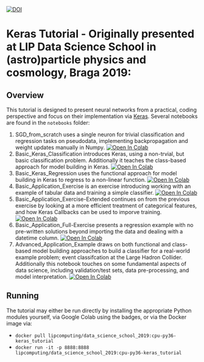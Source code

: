 [![DOI](https://zenodo.org/badge/174577255.svg)](https://zenodo.org/badge/latestdoi/174577255)

# Keras Tutorial - Originally presented at LIP Data Science School in (astro)particle physics and cosmology, Braga 2019: 
## Overview
This tutorial is designed to present neural networks from a practical, coding perspective and focus on their implementation via [Keras](https://keras.io/).
Several notebooks are found in the `notebooks` folder:
1. SGD_from_scratch uses a single neuron for trivial classification and regression tasks on pseudodata, implementing backpropagation and weight updates manually in Numpy. [![Open In Colab](https://colab.research.google.com/assets/colab-badge.svg)](https://colab.research.google.com/github/GilesStrong/LIP_DSS_Keras_Tutorial_2019/blob/master/notebooks/0_SGD_from_scratch.ipynb)
1. Basic_Keras_Classification introduces Keras, using a non-trvial, but basic classification problem. Additionally it teaches the class-based approach for model building in Keras. [![Open In Colab](https://colab.research.google.com/assets/colab-badge.svg)](https://colab.research.google.com/github/GilesStrong/LIP_DSS_Keras_Tutorial_2019/blob/master/notebooks/1_Basic_Keras_Classification.ipynb)
1. Basic_Keras_Regression uses the functional approach for model building in Keras to regress to a non-linear function. [![Open In Colab](https://colab.research.google.com/assets/colab-badge.svg)](https://colab.research.google.com/github/GilesStrong/LIP_DSS_Keras_Tutorial_2019/blob/master/notebooks/2_Basic_Keras_Regression.ipynb)
1. Basic_Application_Exercise is an exercise introducing working with an example of tabular data and training a simple classifier. [![Open In Colab](https://colab.research.google.com/assets/colab-badge.svg)](https://colab.research.google.com/github/GilesStrong/LIP_DSS_Keras_Tutorial_2019/blob/master/notebooks/3_Basic_Application_Exercise.ipynb)
1. Basic_Application_Exercise-Extended continues on from the previous exercise by looking at a more efficient treatment of categorical features, and how Keras Callbacks can be used to imporve training. [![Open In Colab](https://colab.research.google.com/assets/colab-badge.svg)](https://colab.research.google.com/github/GilesStrong/LIP_DSS_Keras_Tutorial_2019/blob/master/notebooks/4_Basic_Application_Exercise-Extended.ipynb)
1. Basic_Application_Full-Exercise presents a regression example with no pre-written solutions beyond importing the data and dealing with a datetime column. [![Open In Colab](https://colab.research.google.com/assets/colab-badge.svg)](https://colab.research.google.com/github/GilesStrong/LIP_DSS_Keras_Tutorial_2019/blob/master/notebooks/5_Basic_Application_Full-Exercise.ipynb)
1. Advanced_Application_Example draws on both functional and class-based model building approaches to build a classifier for a real-world example problem; event classifcation at the Large Hadron Collider. Additionally this notebook touches on some fundamental aspects of data science, including validation/test sets, data pre-processing, and model interpretation. [![Open In Colab](https://colab.research.google.com/assets/colab-badge.svg)](https://colab.research.google.com/github/GilesStrong/LIP_DSS_Keras_Tutorial_2019/blob/master/notebooks/6_Advanced_Application_Example.ipynb)

## Running
The tutorial may either be run directly by installing the appropriate Python modules yourself, via Google Colab using the badges, or via the Docker image via:
- `docker pull lipcomputing/data_science_school_2019:cpu-py36-keras_tutorial`
- `docker run -it -p 8888:8888 lipcomputing/data_science_school_2019:cpu-py36-keras_tutorial`
